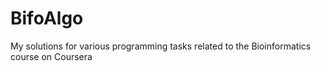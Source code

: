 BifoAlgo
========

My solutions for various programming tasks related to the Bioinformatics course on Coursera
